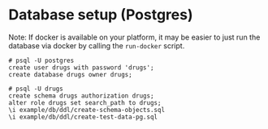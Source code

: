 # Database setup (Postgres)
Note: If docker is available on your platform, it may be easier to just run the
database via docker by calling the `run-docker` script.

```
# psql -U postgres
create user drugs with password 'drugs';
create database drugs owner drugs;
```

```
# psql -U drugs
create schema drugs authorization drugs;
alter role drugs set search_path to drugs;
\i example/db/ddl/create-schema-objects.sql
\i example/db/ddl/create-test-data-pg.sql
```
